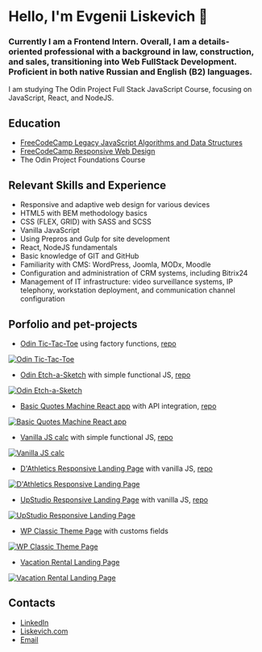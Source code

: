 # Hello, I'm Evgenii Liskevich 👋

### Сurrently I am a Frontend Intern. Overall, I am a details-oriented professional with a background in law, construction, and sales, transitioning into Web FullStack Development. Proficient in both native Russian and English (B2) languages.

I am studying The Odin Project Full Stack JavaScript Course, focusing on JavaScript, React, and NodeJS.

## Education
- [FreeCodeCamp Legacy JavaScript Algorithms and Data Structures](https://www.freecodecamp.org/certification/Barister/javascript-algorithms-and-data-structures)
- [FreeCodeCamp Responsive Web Design](https://www.freecodecamp.org/certification/Barister/responsive-web-design)
- The Odin Project Foundations Course

## Relevant Skills and Experience
- Responsive and adaptive web design for various devices
- HTML5 with BEM methodology basics
- CSS (FLEX, GRID) with SASS and SCSS
- Vanilla JavaScript
- Using Prepros and Gulp for site development
- React, NodeJS fundamentals
- Basic knowledge of GIT and GitHub
- Familiarity with CMS: WordPress, Joomla, MODx, Moodle
- Configuration and administration of CRM systems, including Bitrix24
- Management of IT infrastructure: video surveillance systems, IP telephony, workstation deployment, and communication channel configuration

## Porfolio and pet-projects
- [Odin Tic-Tac-Toe](https://barister.github.io/odin-tictactoe/) using factory functions, [repo](https://github.com/Barister/odin-tictactoe)  

[![Odin Tic-Tac-Toe](https://liskevich.com/img/tic-tac-toe_cropped.jpg)](https://barister.github.io/odin-tictactoe/)

- [Odin Etch-a-Sketch](https://barister.github.io/etch-a-sketch/) with simple functional JS, [repo](https://github.com/Barister/etch-a-sketch)  

[![Odin Etch-a-Sketch](https://liskevich.com/img/ecth-a-sketch_crop.jpg)](https://barister.github.io/etch-a-sketch/)

- [Basic Quotes Machine React app](https://barister.github.io/quotes-machine) with API integration, [repo](https://github.com/Barister/quotes-machine)

[![Basic Quotes Machine React app](https://liskevich.com/img/quotes-machine_crop.jpg)](https://barister.github.io/quotes-machine/)

- [Vanilla JS calc](https://barister.github.io/calculator/) with simple functional JS, [repo](https://github.com/Barister/calculator)

[![Vanilla JS calc](https://liskevich.com/img/calculator_crop.jpg)](https://barister.github.io/calculator/)


- [D'Athletics Responsive Landing Page](https://barister.github.io/dathletics/) with vanilla JS, [repo](https://github.com/Barister/dathletics)

[![D'Athletics Responsive Landing Page](https://liskevich.com/img/dathletics_crop.jpg)](https://barister.github.io/dathletics/)

- [UpStudio Responsive Landing Page](https://barister.github.io/upstudio/) with vanilla JS, [repo](https://github.com/Barister/upstudio)

[![UpStudio Responsive Landing Page](https://liskevich.com/img/upstudio_crop.jpg)](https://barister.github.io/upstudio/)

- [WP Сlassic Theme Page](https://geniecreates.art/) with customs fields

[![WP Сlassic Theme Page](https://liskevich.com/img/evgeniia-landing_crop.jpg)](https://geniecreates.art/)

- [Vacation Rental Landing Page](https://opsa-karelia.ru/)

[![Vacation Rental Landing Page](https://liskevich.com/img/opsa-karelia_crop.jpg)](https://opsa-karelia.ru/)

## Contacts
- [LinkedIn]()
- [Liskevich.com](https://liskevich.com)
- [Email](mailto:eliskevich@gmail.com)